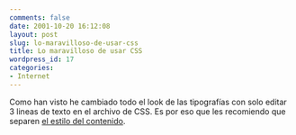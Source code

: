 ```yaml
---
comments: false
date: 2001-10-20 16:12:08
layout: post
slug: lo-maravilloso-de-usar-css
title: Lo maravilloso de usar CSS
wordpress_id: 17
categories:
- Internet
---
```


Como han visto he cambiado todo el look de las tipografías con solo editar 3 lineas de texto en el archivo de CSS. Es por eso que les recomiendo que separen [el estilo del contenido](http://www.alistapart.com/stories/separation/).




 
